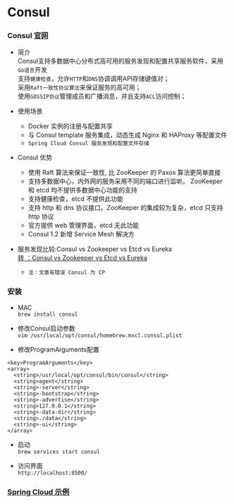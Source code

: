 # Consul #
### Consul [官网](https://www.consul.io/) ###
- 简介<br/>
Consul支持多数据中心分布式高可用的服务发现和配置共享服务软件，采用```Go语言```开发<br/>
支持```健康检查```，允许```HTTP```和```DNS```协调调用API存储键值对；<br/>
采用```Raft一致性协议算法```来保证服务的高可用；<br/>
使用```GOSSIP协议```管理成员和广播消息，并且支持```ACL```访问控制；<br/>

- 使用场景<br/>
  + Docker 实例的注册与配置共享
  + 与 Consul template 服务集成，动态生成 Nginx 和 HAProxy 等配置文件
  + ``` Spring Cloud Consul 服务发现和配置文件存储 ```

- Consul 优势
  + 使用 Raft 算法来保证一致性, 比 ZooKeeper 的 Paxos 算法更简单直接
  + 支持多数据中心，内外网的服务采用不同的端口进行监听。 ZooKeeper 和 etcd 均不提供多数据中心功能的支持
  + 支持健康检查，etcd 不提供此功能
  + 支持 http 和 dns 协议接口。ZooKeeper 的集成较为复杂，etcd 只支持 http 协议
  + 官方提供 web 管理界面，etcd 无此功能
  + Consul 1.2 新增 Service Mesh 解决方

- 服务发现比较:Consul vs Zookeeper vs Etcd vs Eureka <br/>
  [转 ：Consul vs Zookeeper vs Etcd vs Eureka](https://blog.csdn.net/dengyisheng/article/details/71215234)
  + ``` 注：文章有错误 Consul 为 CP ```


### 安装 ###
- MAC <br/>
``` brew install consul ```

- 修改Consul启动参数 <br/>
``` vim /usr/local/opt/consul/homebrew.mxcl.consul.plist ```

- 修改ProgramArguments配置 <br/>
```
<key>ProgramArguments</key>
<array>
  <string>/usr/local/opt/consul/bin/consul</string>
  <string>agent</string>
  <string>-server</string>
  <string>-bootstrap</string>
  <string>-advertise</string>
  <string>127.0.0.1</string>
  <string>-data-dir</string>
  <string>./data</string>
  <string>-ui</string>
</array>
```

- 启动<br/>
``` brew services start consul ```

- 访问界面<br/>
``` http://localhost:8500/ ```

### [Spring Cloud 示例](#) ###
